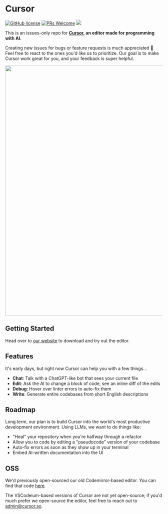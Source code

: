 # Cursor

[![GitHub license](https://img.shields.io/badge/license-MIT-blue.svg)](https://github.com/getcursor/cursor/blob/main/LICENSE) [![PRs Welcome](https://img.shields.io/badge/PRs-welcome-brightgreen.svg)]() [![](https://dcbadge.vercel.app/api/server/PJEgRywgRy?style=flat&compact=true)](https://discord.gg/PJEgRywgRy)

This is an issues-only repo for **[Cursor](https://cursor.so), an editor made for programming with AI.** 

Creating new issues for bugs or feature requests is much appreciated 🙂 Feel free to react to the ones you'd like us to prioritize. Our goal is to make Cursor work great for you, and your feedback is super helpful.

<p align="center">
<a href="https://cursor.so/">
<img src="https://user-images.githubusercontent.com/4297743/235380904-b2efe56f-4e73-4d6b-82dd-98b414f53687.png" width="800"><br>
</a>
</p>

## Getting Started

Head over to [our website](https://cursor.so/) to download and try out the editor.

## Features

It's early days, but right now Cursor can help you with a few things...

-   **Chat**: Talk with a ChatGPT-like bot that sees your current file
-   **Edit**: Ask the AI to change a block of code, see an inline diff of the edits
-   **Debug**: Hover over linter errors to auto-fix them
-   **Write**: Generate entire codebases from short English descriptions 

## Roadmap

Long term, our plan is to build Cursor into the world's most productive development environment. Using LLMs, we want to do things like:

-   "Heal" your repository when you're halfway through a refactor
-   Allow you to code by editing a "pseudocode" version of your codebase
-   Auto-fix errors as soon as they show up in your terminal
-   Embed AI-written documentation into the UI

## OSS

We'd previously open-sourced our old Codemirror-based editor. You can find that code [here](https://github.com/getcursor/cursor-codemirror).

The VSCodeium-based versions of Cursor are not yet open-source; if you'd much prefer we open-source the editor, feel free to reach out to admin@cursor.so.
